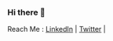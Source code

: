 ### Hi there 👋

<!--
**pathakabhi24/pathakabhi24** is a ✨ _special_ ✨ repository because its `README.md` (this file) appears on your GitHub profile.

Here are some ideas to get you started:

- 🔭 I’m currently working on :Cyber Security
- 🌱 I’m currently learning :Tools in Ethical Hacking
<!--
- 👯 I’m looking to collaborate on ...
- 🤔 I’m looking for help with ...
- 💬 Ask me about ...
- 📫 How to reach me: ...
-->

Reach Me : 
[LinkedIn](https://www.linkedin.com/in/abhinav-pathak-b34593138/) |  [Twitter](https://twitter.com/abhipathak24) |
